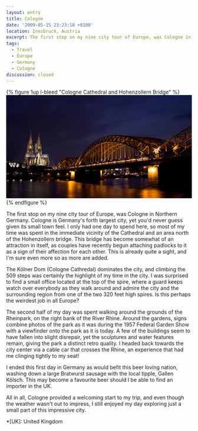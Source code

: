 ```yaml
---
layout: entry
title: Cologne
date: '2009-05-15 23:23:18 +0100'
location: Innsbruck, Austria
excerpt: The first stop on my nine city tour of Europe, was Cologne in Northern Germany.
tags:
  - Travel
  - Europe
  - Germany
  - Cologne
discussion: closed
---
```

{% figure 1up l-bleed "Cologne Cathedral and Hohenzollern Bridge" %}
![](/assets/images/2009/05/cologne.jpg)
{% endfigure %}

The first stop on my nine city tour of Europe, was Cologne in Northern Germany. Cologne is Germany's forth largest city, yet you'd never guess given its small town feel. I only had one day to spend here, so most of my time was spent in the immediate vicinity of the Cathedral and an area north of the Hohenzollern bridge. This bridge has become somewhat of an attraction in itself, as couples have recently begun attaching padlocks to it as a sign of their affection for each other. This is already quite a sight, and I'm sure even more so as more are added.

The Kölner Dom (Cologne Cathredal) dominates the city, and climbing the 509 steps was certainly the highlight of my time in the city. I was surprised to find a small office located at the top of the spire, where a guard keeps watch over everybody as they walk around and admire the city and the surrounding region from one of the two 320 feet high spires. Is this perhaps the weirdest job in all Europe?

The second half of my day was spent walking around the grounds of the Rheinpark, on the right bank of the River Rhine. Around the gardens, signs combine photos of the park as it was during the 1957 Federal Garden Show with a viewfinder onto the park as it is today. A few of the buildings seem to have fallen into slight disrepair, yet the sculptures and water features remain, giving the park a distinct retro quality. I headed back towards the city center via a cable car that crosses the Rhine, an experience that had me clinging tightly to my seat!

I ended this first day in Germany as would befit this beer loving nation, washing down a large Bratwurst sausage with the local tipple, Gallen Kölsch. This may become a favourite beer should I be able to find an importer in the UK.

All in all, Cologne provided a welcoming start to my trip, and even though the weather wasn't out to impress, I still enjoyed my day exploring just a small part of this impressive city.

*[UK]: United Kingdom
